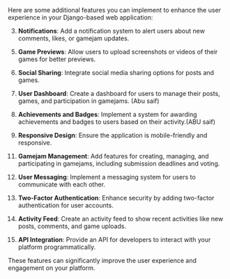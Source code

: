 Here are some additional features you can implement to enhance the user experience in your Django-based web application:

[//]: # (1. **User Profiles**: Allow users to create and customize their profiles with avatars, bios, and social media links.)

[//]: # (2. **Search Functionality**: Implement a search feature to allow users to find posts, games, or other content easily.)

3. **Notifications**: Add a notification system to alert users about new comments, likes, or gamejam updates.

[//]: # (4. **Comments and Ratings**: Enable users to comment on and rate games and posts.)

5. **Game Previews**: Allow users to upload screenshots or videos of their games for better previews.

6. **Social Sharing**: Integrate social media sharing options for posts and games.

7. **User Dashboard**: Create a dashboard for users to manage their posts, games, and participation in gamejams. (Abu saif)

8. **Achievements and Badges**: Implement a system for awarding achievements and badges to users based on their activity.(ABU saif)

9. **Responsive Design**: Ensure the application is mobile-friendly and responsive.

[//]: # (10. **Advanced Filtering**: Provide advanced filtering options for posts and games based on tags, ratings, and other criteria.)

11. **Gamejam Management**: Add features for creating, managing, and participating in gamejams, including submission deadlines and voting.

12. **User Messaging**: Implement a messaging system for users to communicate with each other.

13. **Two-Factor Authentication**: Enhance security by adding two-factor authentication for user accounts.

14. **Activity Feed**: Create an activity feed to show recent activities like new posts, comments, and game uploads.

15. **API Integration**: Provide an API for developers to interact with your platform programmatically.

These features can significantly improve the user experience and engagement on your platform.



[//]: # (fix later)